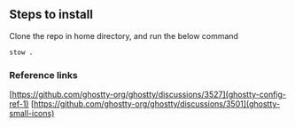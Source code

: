 ## Steps to install

Clone the repo in home directory, and run the below command
```bash
stow .
```

### Reference links
[https://github.com/ghostty-org/ghostty/discussions/3527](ghostty-config-ref-1)
[https://github.com/ghostty-org/ghostty/discussions/3501](ghostty-small-icons)
